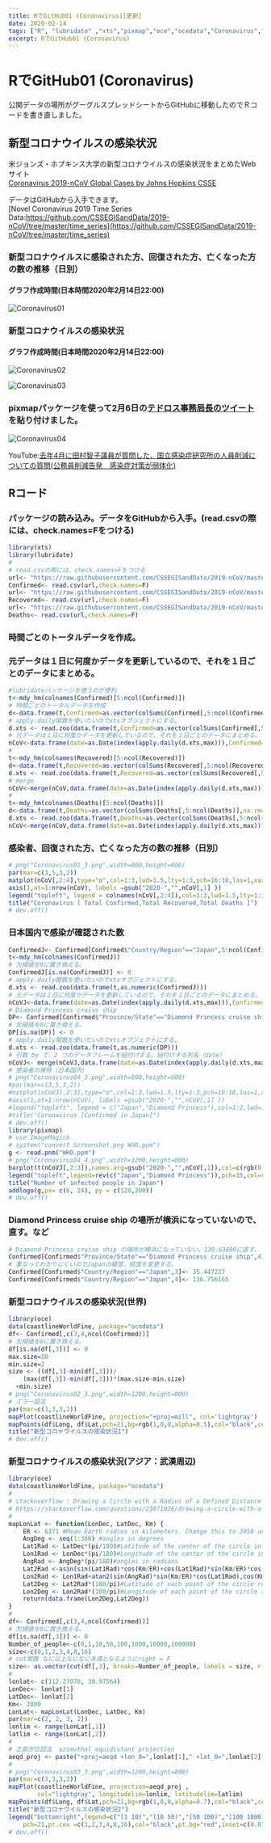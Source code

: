 ```yaml
---
title: RでGitHub01 (Coronavirus)[更新]
date: 2020-02-14
tags: ["R", "lubridate" ,"xts","pixmap","oce","ocedata","Coronavirus","Japan","Diamond Princess"]
excerpt: RでGitHub01 (Coronavirus)
---
```


# RでGitHub01 (Coronavirus)  

公開データの場所がグーグルスプレッドシートからGitHubに移動したのでＲコードを書き直しました。

## 新型コロナウイルスの感染状況

米ジョンズ・ホプキンス大学の新型コロナウイルスの感染状況をまとめたWebサイト  
[Coronavirus 2019-nCoV Global Cases by Johns Hopkins CSSE](https://gisanddata.maps.arcgis.com/apps/opsdashboard/index.html#/bda7594740fd40299423467b48e9ecf6)

データはGitHubから入手できます。  
[Novel Coronavirus 2019 Time Series Data:https://github.com/CSSEGISandData/2019-nCoV/tree/master/time_series](https://github.com/CSSEGISandData/2019-nCoV/tree/master/time_series)


### 新型コロナウイルスに感染された方、回復された方、亡くなった方の数の推移（日別）
#### グラフ作成時間(日本時間2020年2月14日22:00)

![Coronavirus01](images/Coronavirus01_4.png)

### 新型コロナウイルスの感染状況
#### グラフ作成時間(日本時間2020年2月14日22:00)

![Coronavirus02](images/Coronavirus02_4.png)

![Coronavirus03](images/Coronavirus03_4.png)

### pixmapパッケージを使って2月6日の[テドロス事務局長のツイート](https://twitter.com/drtedros?lang=ja)を貼り付けました。

![Coronavirus04](images/Coronavirus04_4.png)

YouTube:[去年4月に田村智子議員が質問した、国立感染症研究所の人員削減についての質問(公務員削減告発　感染症対策が弱体化)](https://www.youtube.com/watch?v=q9LTMiuq-tQ&feature=youtu.be)  

## Rコード

### パッケージの読み込み。データをGitHubから入手。(read.csvの際には、check.names=Fをつける)

```R
library(xts)
library(lubridate)
#
# read.csvの際には、check.names=Fをつける
url<- "https://raw.githubusercontent.com/CSSEGISandData/2019-nCoV/master/time_series/time_series_2019-ncov-Confirmed.csv"
Confirmed<- read.csv(url,check.names=F)
url<- "https://raw.githubusercontent.com/CSSEGISandData/2019-nCoV/master/time_series/time_series_2019-ncov-Recovered.csv"
Recovered<- read.csv(url,check.names=F)
url<- "https://raw.githubusercontent.com/CSSEGISandData/2019-nCoV/master/time_series/time_series_2019-ncov-Deaths.csv"
Deaths<- read.csv(url,check.names=F)
```

### 時間ごとのトータルデータを作成。
### 元データは１日に何度かデータを更新しているので、それを１日ごとのデータにまとめる。

```R
#lubridateパッケージを使うのが便利
t<-mdy_hm(colnames(Confirmed)[5:ncol(Confirmed)])
# 時間ごとのトータルデータを作成
d<-data.frame(t,Confirmed=as.vector(colSums(Confirmed[,5:ncol(Confirmed)],na.rm=T)))
# apply.daily関数を使いたいのでxtsオブジェクトにする。
d.xts <- read.zoo(data.frame(t,Confirmed=as.vector(colSums(Confirmed[,5:ncol(Confirmed)],na.rm=T))))
# 元データは１日に何度かデータを更新しているので、それを１日ごとのデータにまとめる。
nCoV<-data.frame(date=as.Date(index(apply.daily(d.xts,max))),Confirmed=as.vector(coredata(apply.daily(d.xts,max))))
#
t<-mdy_hm(colnames(Recovered)[5:ncol(Recovered)])
d<-data.frame(t,Recovered=as.vector(colSums(Recovered[,5:ncol(Recovered)],na.rm=T)))
d.xts <- read.zoo(data.frame(t,Recovered=as.vector(colSums(Recovered[,5:ncol(Recovered)],na.rm=T))))
# merge
nCoV<-merge(nCoV,data.frame(date=as.Date(index(apply.daily(d.xts,max))),Recovered=as.vector(coredata(apply.daily(d.xts,max)))))
#
t<-mdy_hm(colnames(Deaths)[5:ncol(Deaths)])
d<-data.frame(t,Deaths=as.vector(colSums(Deaths[,5:ncol(Deaths)],na.rm=T)))
d.xts <- read.zoo(data.frame(t,Deaths=as.vector(colSums(Deaths[,5:ncol(Deaths)],na.rm=T))))
nCoV<-merge(nCoV,data.frame(date=as.Date(index(apply.daily(d.xts,max))),Deaths=as.vector(coredata(apply.daily(d.xts,max)))))
```

### 感染者、回復された方、亡くなった方の数の推移（日別）

```R
# png("Coronavirus01_3.png",width=800,height=600)
par(mar=c(3,5,3,2))
matplot(nCoV[,2:4],type="o",col=1:3,lwd=1.5,lty=1:3,pch=16:18,las=1,xaxt="n",ylab="")
axis(1,at=1:nrow(nCoV), labels =gsub("2020-","",nCoV[,1] ))
legend("topleft", legend = colnames(nCoV[,2:4]),col=1:3,lwd=1.5,lty=1:3,pch=16:18,inset =c(0.02,0.03))
title("Coronavirus [ Total Confirmed,Total Recovered,Total Deaths ]")
# dev.off()
```

### 日本国内で感染が確認された数

```R
ConfirmedJ<- Confirmed[Confirmed$"Country/Region"=="Japan",5:ncol(Confirmed)]
t<-mdy_hm(colnames(ConfirmedJ))
# 欠損値を0に置き換える。
ConfirmedJ[is.na(ConfirmedJ)] <- 0
# apply.daily関数を使いたいのでxtsオブジェクトにする。
d.xts <- read.zoo(data.frame(t,as.numeric(ConfirmedJ)))
# 元データは１日に何度かデータを更新しているので、それを１日ごとのデータにまとめる。
nCoVJ<-data.frame(date=as.Date(index(apply.daily(d.xts,max))),ConfirmedJ=as.vector(coredata(apply.daily(d.xts,max))))
# Diamond Princess cruise ship
DP<- Confirmed[Confirmed$"Province/State"=="Diamond Princess cruise ship",5:ncol(Confirmed)]
# 欠損値を0に置き換える。
DP[is.na(DP)] <- 0
# apply.daily関数を使いたいのでxtsオブジェクトにする。
d.xts <- read.zoo(data.frame(t,as.numeric(DP)))
# 引数 by で，2 つのデータフレームを紐付けする。紐付けする列名（date）
nCoVJ<- merge(nCoVJ,data.frame(date=as.Date(index(apply.daily(d.xts,max))),DP=as.vector(coredata(apply.daily(d.xts,max)))),by="date")
# 感染者の推移（日本国内）
# png("Coronavirus04_3.png",width=800,height=600)
#par(mar=c(3,5,3,2))
#matplot(nCoVJ[,2:3],type="o",col=1:3,lwd=1.5,lty=1:3,pch=16:18,las=1,xaxt="n",ylab="")
#axis(1,at=1:nrow(nCoV), labels =gsub("2020-","",nCoV[,1] ))
#legend("topleft", legend = c("Japan","Diamond Princess"),col=1:2,lwd=1.5,lty=1:2,pch=16:17,inset =c(0.02,0.03))
#title("Coronavirus [Confirmed in Japan]")
# dev.off()
library(pixmap)
# use ImageMagick
# system("convert Screenshot.png WHO.ppm")
g <- read.pnm("WHO.ppm")
# png("Coronavirus04_4.png",width=1200,height=800)
barplot(t(nCoVJ[,2:3]),names.arg=gsub("2020-","",nCoV[,1]),col=c(rgb(0,0,1,0.5),rgb(1,0,0,0.5)),las=1)
legend("topleft",legend=rev(c("Japan","Diamond Princess")),pch=15,col=rev(c(rgb(0,0,1,0.5),rgb(1,0,0,0.5))),bty="n",inset=0.02)
title("Number of infected people in Japan")
addlogo(g,px= c(6, 24), py = c(120,200))
# dev.off()
```

### Diamond Princess cruise ship の場所が横浜になっていないので、直す。など

```R
# Diamond Princess cruise ship の場所が横浜になっていない。139.63800に直す。
Confirmed[Confirmed$"Province/State"=="Diamond Princess cruise ship",4]<- 139.638
# 重なってわかりにくいのでJapanの緯度、経度を変更する。
Confirmed[Confirmed$"Country/Region"=="Japan",3]<- 35.447227
Confirmed[Confirmed$"Country/Region"=="Japan",4]<- 136.756165
```

### 新型コロナウイルスの感染状況(世界)

```R
library(oce)
data(coastlineWorldFine, package="ocedata")
df<- Confirmed[,c(3,4,ncol(Confirmed))]
# 欠損値を0に置き換える。
df[is.na(df[,3])] <- 0
max.size=20
min.size=2
size <- ((df[,3]-min(df[,3]))/
    (max(df[,3])-min(df[,3]))*(max.size-min.size)
  +min.size)
# png("Coronavirus02_3.png",width=1200,height=800)
# ミラー図法
par(mar=c(3,3,3,2))
mapPlot(coastlineWorldFine, projection="+proj=mill", col='lightgray')
mapPoints(df$Long, df$Lat,pch=21,bg=rgb(1,0,0,alpha=0.5),col="black",cex=size)
title("新型コロナウイルスの感染状況1")
# dev.off()
```

### 新型コロナウイルスの感染状況(アジア：武漢周辺)

```R
library(oce)
data(coastlineWorldFine, package="ocedata")
#
# stackoverflow : Drawing a Circle with a Radius of a Defined Distance in a Map
# https://stackoverflow.com/questions/23071026/drawing-a-circle-with-a-radius-of-a-defined-distance-in-a-map
#
mapLonLat <- function(LonDec, LatDec, Km) {
    ER <- 6371 #Mean Earth radius in kilometers. Change this to 3959 and you will have your function working in miles.
    AngDeg <- seq(1:360) #angles in degrees 
    Lat1Rad <- LatDec*(pi/180)#Latitude of the center of the circle in radians
    Lon1Rad <- LonDec*(pi/180)#Longitude of the center of the circle in radians
    AngRad <- AngDeg*(pi/180)#angles in radians
    Lat2Rad <-asin(sin(Lat1Rad)*cos(Km/ER)+cos(Lat1Rad)*sin(Km/ER)*cos(AngRad)) #Latitude of each point of the circle rearding to angle in radians
    Lon2Rad <- Lon1Rad+atan2(sin(AngRad)*sin(Km/ER)*cos(Lat1Rad),cos(Km/ER)-sin(Lat1Rad)*sin(Lat2Rad))#Longitude of each point of the circle rearding to angle in radians
    Lat2Deg <- Lat2Rad*(180/pi)#Latitude of each point of the circle rearding to angle in degrees (conversion of radians to degrees deg = rad*(180/pi) )
    Lon2Deg <- Lon2Rad*(180/pi)#Longitude of each point of the circle rearding to angle in degrees (conversion of radians to degrees deg = rad*(180/pi) )
    return(data.frame(Lon2Deg,Lat2Deg))
}
#
df<- Confirmed[,c(3,4,ncol(Confirmed))]
# 欠損値を0に置き換える。
df[is.na(df[,3])] <- 0
Number_of_people<-c(0,1,10,50,100,1000,10000,100000)
size<-c(0,1,2,3,4,8,16)
# cut関数 なに以上なになに未満となるようにright = F
size<- as.vector(cut(df[,3], breaks=Number_of_people, labels = size, right = F))
#
lonlat<- c(112.27070, 30.97564)
LonDec<- lonlat[1]
LatDec<- lonlat[2]
Km<- 2000
LonLat<- mapLonLat(LonDec, LatDec, Km)
par(mar=c(2, 2, 3, 2))
lonlim <- range(LonLat[,1])
latlim <- range(LonLat[,2])
#
# 正距方位図法  azimuthal equidistant projection
aeqd_proj <- paste("+proj=aeqd +lon_0=",lonlat[1]," +lat_0=",lonlat[2])
#
# png("Coronavirus03_3.png",width=1200,height=800)
par(mar=c(3,3,3,2))
mapPlot(coastlineWorldFine, projection=aeqd_proj ,
        col="lightgray", longitudelim=lonlim, latitudelim=latlim)
mapPoints(df$Long, df$Lat,pch=21,bg=rgb(1,0,0,alpha=0.7),col="black",cex=as.numeric(size))
title("新型コロナウイルスの感染状況2")
legend("bottomright",legend=c("[1 10)","[10 50)","[50 100)","[100 1000)","[1000 10000)","[10000 100000)"),
	pch=21,pt.cex =c(1,2,3,4,8,16),col="black",pt.bg="red",inset=c(0.01,0.01),x.intersp=5,y.intersp=4.7,bty="n" )
# dev.off()
```

